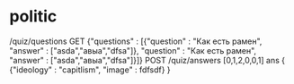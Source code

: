 # politic
/quiz/questions
GET
{"questions" : [{"question" : "Как есть рамен", "answer" : ["asda","авыа","dfsa"]}, "question" : "Как есть рамен", "answer" : ["asda","авыа","dfsa"]}]}
POST
/quiz/answers
[0,1,2,0,0,1]
ans
{
    {"ideology" : "capitlism", "image" : fdfsdf}
}
